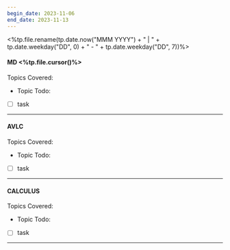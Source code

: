 ```yaml
---
begin_date: 2023-11-06
end_date: 2023-11-13
---
```

<%tp.file.rename(tp.date.now("MMM YYYY") + " | " + tp.date.weekday("DD", 0) + " - " + tp.date.weekday("DD", 7))%>
#### MD <%tp.file.cursor()%>
Topics Covered:
- Topic
Todo:
- [ ] task
____
#### AVLC
Topics Covered:
- Topic
Todo:
- [ ] task
____
#### CALCULUS
Topics Covered:
- Topic
Todo:
- [ ] task
____
